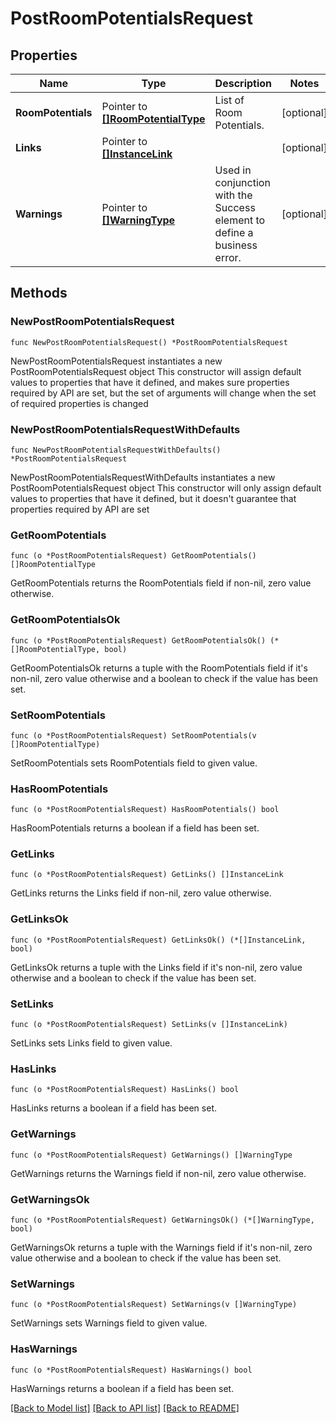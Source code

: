 # PostRoomPotentialsRequest

## Properties

Name | Type | Description | Notes
------------ | ------------- | ------------- | -------------
**RoomPotentials** | Pointer to [**[]RoomPotentialType**](RoomPotentialType.md) | List of Room Potentials. | [optional] 
**Links** | Pointer to [**[]InstanceLink**](InstanceLink.md) |  | [optional] 
**Warnings** | Pointer to [**[]WarningType**](WarningType.md) | Used in conjunction with the Success element to define a business error. | [optional] 

## Methods

### NewPostRoomPotentialsRequest

`func NewPostRoomPotentialsRequest() *PostRoomPotentialsRequest`

NewPostRoomPotentialsRequest instantiates a new PostRoomPotentialsRequest object
This constructor will assign default values to properties that have it defined,
and makes sure properties required by API are set, but the set of arguments
will change when the set of required properties is changed

### NewPostRoomPotentialsRequestWithDefaults

`func NewPostRoomPotentialsRequestWithDefaults() *PostRoomPotentialsRequest`

NewPostRoomPotentialsRequestWithDefaults instantiates a new PostRoomPotentialsRequest object
This constructor will only assign default values to properties that have it defined,
but it doesn't guarantee that properties required by API are set

### GetRoomPotentials

`func (o *PostRoomPotentialsRequest) GetRoomPotentials() []RoomPotentialType`

GetRoomPotentials returns the RoomPotentials field if non-nil, zero value otherwise.

### GetRoomPotentialsOk

`func (o *PostRoomPotentialsRequest) GetRoomPotentialsOk() (*[]RoomPotentialType, bool)`

GetRoomPotentialsOk returns a tuple with the RoomPotentials field if it's non-nil, zero value otherwise
and a boolean to check if the value has been set.

### SetRoomPotentials

`func (o *PostRoomPotentialsRequest) SetRoomPotentials(v []RoomPotentialType)`

SetRoomPotentials sets RoomPotentials field to given value.

### HasRoomPotentials

`func (o *PostRoomPotentialsRequest) HasRoomPotentials() bool`

HasRoomPotentials returns a boolean if a field has been set.

### GetLinks

`func (o *PostRoomPotentialsRequest) GetLinks() []InstanceLink`

GetLinks returns the Links field if non-nil, zero value otherwise.

### GetLinksOk

`func (o *PostRoomPotentialsRequest) GetLinksOk() (*[]InstanceLink, bool)`

GetLinksOk returns a tuple with the Links field if it's non-nil, zero value otherwise
and a boolean to check if the value has been set.

### SetLinks

`func (o *PostRoomPotentialsRequest) SetLinks(v []InstanceLink)`

SetLinks sets Links field to given value.

### HasLinks

`func (o *PostRoomPotentialsRequest) HasLinks() bool`

HasLinks returns a boolean if a field has been set.

### GetWarnings

`func (o *PostRoomPotentialsRequest) GetWarnings() []WarningType`

GetWarnings returns the Warnings field if non-nil, zero value otherwise.

### GetWarningsOk

`func (o *PostRoomPotentialsRequest) GetWarningsOk() (*[]WarningType, bool)`

GetWarningsOk returns a tuple with the Warnings field if it's non-nil, zero value otherwise
and a boolean to check if the value has been set.

### SetWarnings

`func (o *PostRoomPotentialsRequest) SetWarnings(v []WarningType)`

SetWarnings sets Warnings field to given value.

### HasWarnings

`func (o *PostRoomPotentialsRequest) HasWarnings() bool`

HasWarnings returns a boolean if a field has been set.


[[Back to Model list]](../README.md#documentation-for-models) [[Back to API list]](../README.md#documentation-for-api-endpoints) [[Back to README]](../README.md)


